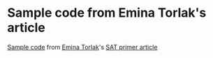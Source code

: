 # Sample code from Emina Torlak's article

[Sample code][code] from [Emina Torlak][emina]'s [SAT primer article][article]

[article]: https://homes.cs.washington.edu/~emina/blog/2017-06-23-a-primer-on-sat.html
[code]: https://homes.cs.washington.edu/~emina/media/sat/code.html
[emina]: https://homes.cs.washington.edu/~emina/
